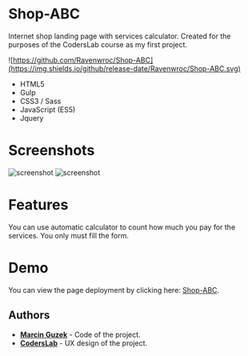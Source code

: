 # Shop-ABC
Internet shop landing page with services calculator. Created for the purposes of the CodersLab course as my first project.

![https://github.com/Ravenwroc/Shop-ABC](https://img.shields.io/github/release-date/Ravenwroc/Shop-ABC.svg)
* HTML5
* Gulp
* CSS3 / Sass
* JavaScript (ES5)
* Jquery

# Screenshots
![screenshot](https://i.imgur.com/BWsn75l.jpg)
![screenshot](https://i.imgur.com/sVCqZTd.jpg)

# Features
You can use automatic calculator to count how much you pay for the services. You only must fill the form.

# Demo
You can view the page deployment by clicking here: [Shop-ABC](https://ravenwroc.github.io/Shop-ABC/).


## Authors

* **[Marcin Guzek](https://github.com/Ravenwroc/)** - Code of the project.
* **[CodersLab](https://github.com/CodersLab)** - UX design of the project.
